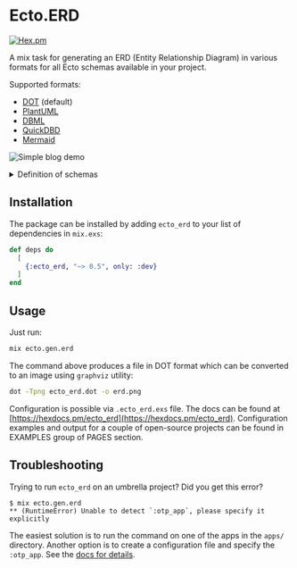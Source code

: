 # Ecto.ERD

[![Hex.pm](https://img.shields.io/hexpm/v/ecto_erd.svg)](https://hex.pm/packages/ecto_erd)

A mix task for generating an ERD (Entity Relationship Diagram) in various
formats for all Ecto schemas available in your project.

Supported formats:

* [DOT](https://en.wikipedia.org/wiki/DOT_(graph_description_language)) (default)
* [PlantUML](https://plantuml.com)
* [DBML](https://www.dbml.org/)
* [QuickDBD](https://www.quickdatabasediagrams.com)
* [Mermaid](https://mermaid-js.github.io/mermaid/#/entityRelationshipDiagram)

![Simple blog demo](assets/simple_blog_dot_demo.png)
<details>
  <summary>Definition of schemas</summary>

  ```elixir
  defmodule Blog.Post do
    use Ecto.Schema

    schema "posts" do
      field(:title, :string)
      field(:text, :string)
      timestamps()
      belongs_to(:user, Blog.User)
      has_many(:comments, Blog.Comment)
    end
  end

  defmodule Blog.Comment do
    use Ecto.Schema

    schema "comments" do
      field(:text, :string)
      timestamps()
      belongs_to(:post, Blog.Post)
      belongs_to(:user, Blog.User)
    end
  end

  defmodule Blog.User do
    use Ecto.Schema

    schema "users" do
      field(:email, :string)
      has_many(:posts, Blog.Post)
      has_many(:comments, Blog.Comment)
    end
  end
  ```

</details>

## Installation

The package can be installed by adding `ecto_erd` to your list of dependencies
in `mix.exs`:

```elixir
def deps do
  [
    {:ecto_erd, "~> 0.5", only: :dev}
  ]
end
```

## Usage

Just run:

```sh
mix ecto.gen.erd
```

The command above produces a file in DOT format which can be converted to an
image using `graphviz` utility:

```sh
dot -Tpng ecto_erd.dot -o erd.png
```

Configuration is possible via `.ecto_erd.exs` file.
The docs can be found at [https://hexdocs.pm/ecto_erd](https://hexdocs.pm/ecto_erd).
Configuration examples and output for a couple of open-source projects can be
found in EXAMPLES group of PAGES section.

## Troubleshooting

Trying to run `ecto_erd` on an umbrella project? Did you get this error?

```
$ mix ecto.gen.erd
** (RuntimeError) Unable to detect `:otp_app`, please specify it explicitly
```

The easiest solution is to run the command on one of the apps in the `apps/` directory. Another option is to create a configuration file and specify the `:otp_app`. See the [docs for details](https://hexdocs.pm/ecto_erd/Mix.Tasks.Ecto.Gen.Erd.html#module-configuration-file).
